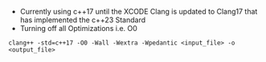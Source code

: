 - Currently using c++17 until the XCODE Clang is updated to Clang17 that has implemented the c++23 Standard
- Turning off all Optimizations i.e. O0

`clang++ -std=c++17 -O0 -Wall -Wextra -Wpedantic <input_file> -o <output_file>`
